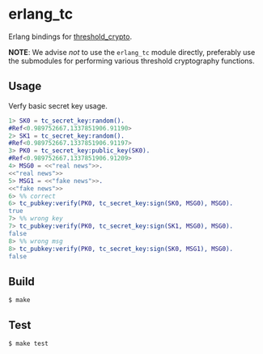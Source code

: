 erlang_tc
=====

Erlang bindings for [threshold_crypto](https://github.com/poanetwork/threshold_crypto).

**NOTE**: We advise _not_ to use the `erlang_tc` module directly, preferably use the submodules for performing various threshold cryptography functions.

Usage
-----

Verfy basic secret key usage.

```erlang
1> SK0 = tc_secret_key:random().
#Ref<0.989752667.1337851906.91190>
2> SK1 = tc_secret_key:random().
#Ref<0.989752667.1337851906.91197>
3> PK0 = tc_secret_key:public_key(SK0).
#Ref<0.989752667.1337851906.91209>
4> MSG0 = <<"real news">>.
<<"real news">>
5> MSG1 = <<"fake news">>.
<<"fake news">>
6> %% correct
6> tc_pubkey:verify(PK0, tc_secret_key:sign(SK0, MSG0), MSG0).
true
7> %% wrong key
7> tc_pubkey:verify(PK0, tc_secret_key:sign(SK1, MSG0), MSG0).
false
8> %% wrong msg
8> tc_pubkey:verify(PK0, tc_secret_key:sign(SK0, MSG1), MSG0).
false
```

Build
-----

    $ make


Test
-----

    $ make test
